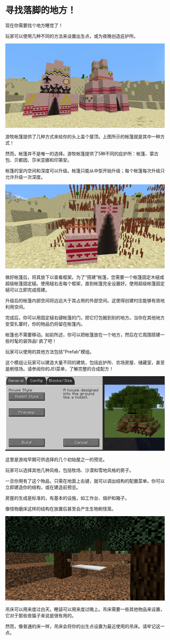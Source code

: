 # 寻找落脚的地方！

现在你需要找个地方睡觉了！

玩家可以使用几种不同的方法来设置出生点，或为夜晚创造庇护所。

![炎热沙漠中的小帐篷和大帐篷](tepes.png)

游牧帐篷提供了几种方式来给你的头上盖个屋顶。上图所示的帐篷就是其中一种方式！

然而，帐篷并不是唯一的选择。游牧帐篷提供了5种不同的庇护所：帐篷、蒙古包、贝都因、莎米亚娜和印第安。

帐篷的室内空间和深度可以升级。帐篷只能从中型开始升级；每个帐篷每次升级只允许升级一次深度。

![一个帐篷的框架和一个被轻微加工过的框架方块](settingupcamp.png)

做好帐篷后，将其放下以查看框架。为了“搭建”帐篷，您需要一个帐篷固定木槌或超级帐篷固定槌。使用槌右击每个框架，直到帐篷完全设置好。使用超级帐篷固定槌可以立即完成搭建。

升级后的帐篷内部空间将远远大于其占用的外部空间。这使得创建村庄能够有效地利用空间。

完成后，你可以用固定槌右键帐篷的门，把它打包搬到别的地方。当你在其他地方安营扎寨时，你的物品仍将留在帐篷内。

帐篷也不需要移动。如前所述，你可以把帐篷放在一个地方，然后在它周围搭建一些时髦的装饰品! 疯了吧！


玩家可以使用的其他方法包括"Prefab"模组。

这个模组让玩家可以建造大量不同的建筑，包括庇护所、农场房屋、储藏室，甚至是刷怪场。请参阅你的JEI菜单，了解完整的合成配方！

![预览"初始小屋"物品](prefabpreview.png)

这里是游戏早期可供选择的几个初始屋之一的预览。

玩家可以选择其他几种风格，包括牧场、沙漠和雪地风格的房子。

一旦你用有了这个物品，只需在地面上右键，就可以调出结构的配置菜单。你可以立即建造你的结构，或在建造前预览。

房屋的生成是标准的，有基本的设施，如工作台、熔炉和箱子。

像怪物磨床这样的结构在放置后甚至会产生生物刷怪笼。

![两棵树之间的吊床](hammock.png)

吊床可以用来度过白天。睡袋可以用来度过晚上。吊床需要一些其他物品来设置，它对于那些夜猫子来说是很有用的。

然而，像普通的床一样，吊床会将你的出生点设置为最近使用的吊床。请牢记这一点。